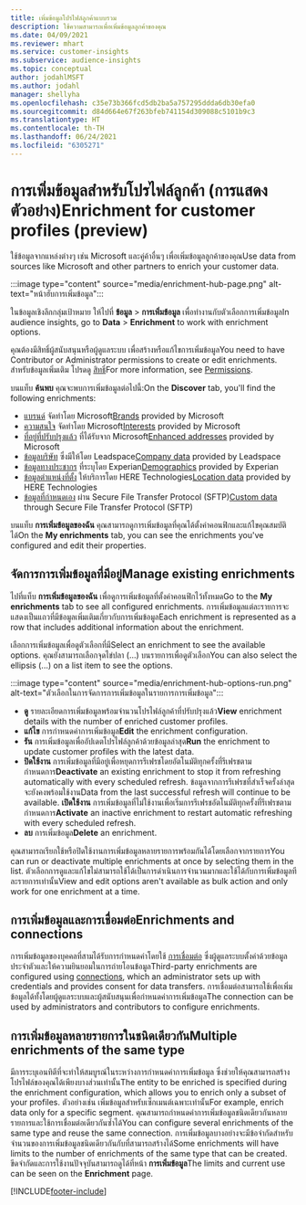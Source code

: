 ```yaml
---
title: เพิ่มข้อมูลโปรไฟล์ลูกค้าแบบรวม
description: ใช้ความสามารถเพื่อเพิ่มข้อมูลลูกค้าของคุณ
ms.date: 04/09/2021
ms.reviewer: mhart
ms.service: customer-insights
ms.subservice: audience-insights
ms.topic: conceptual
author: jodahlMSFT
ms.author: jodahl
manager: shellyha
ms.openlocfilehash: c35e73b366fcd5db2ba5a757295ddda6db30efa0
ms.sourcegitcommit: d84d664e67f263bfeb741154d309088c5101b9c3
ms.translationtype: HT
ms.contentlocale: th-TH
ms.lasthandoff: 06/24/2021
ms.locfileid: "6305271"
---
```

# <a name="enrichment-for-customer-profiles-preview"></a><span data-ttu-id="9bfa8-103">การเพิ่มข้อมูลสำหรับโปรไฟล์ลูกค้า (การแสดงตัวอย่าง)</span><span class="sxs-lookup"><span data-stu-id="9bfa8-103">Enrichment for customer profiles (preview)</span></span>

<span data-ttu-id="9bfa8-104">ใช้ข้อมูลจากแหล่งต่างๆ เช่น Microsoft และคู่ค้าอื่นๆ เพื่อเพิ่มข้อมูลลูกค้าของคุณ</span><span class="sxs-lookup"><span data-stu-id="9bfa8-104">Use data from sources like Microsoft and other partners to enrich your customer data.</span></span>

:::image type="content" source="media/enrichment-hub-page.png" alt-text="หน้าฮับการเพิ่มข้อมูล":::

<span data-ttu-id="9bfa8-106">ในข้อมูลเชิงลึกกลุ่มเป้าหมาย ให้ไปที่ **ข้อมูล** > **การเพิ่มข้อมูล** เพื่อทำงานกับตัวเลือกการเพิ่มข้อมูล</span><span class="sxs-lookup"><span data-stu-id="9bfa8-106">In audience insights, go to **Data** > **Enrichment** to work with enrichment options.</span></span>  

<span data-ttu-id="9bfa8-107">คุณต้องมีสิทธิ์ผู้สนับสนุนหรือผู้ดูแลระบบ เพื่อสร้างหรือแก้ไขการเพิ่มข้อมูล</span><span class="sxs-lookup"><span data-stu-id="9bfa8-107">You need to have Contributor or Administrator permissions to create or edit enrichments.</span></span> <span data-ttu-id="9bfa8-108">สำหรับข้อมูลเพิ่มเติม โปรดดู [สิทธิ์](permissions.md)</span><span class="sxs-lookup"><span data-stu-id="9bfa8-108">For more information, see [Permissions](permissions.md).</span></span>

<span data-ttu-id="9bfa8-109">บนแท็บ **ค้นพบ** คุณจะพบการเพิ่มข้อมูลต่อไปนี้:</span><span class="sxs-lookup"><span data-stu-id="9bfa8-109">On the **Discover** tab, you'll find the following enrichments:</span></span>

- <span data-ttu-id="9bfa8-110">[แบรนด์](enrichment-microsoft.md) จัดทำโดย Microsoft</span><span class="sxs-lookup"><span data-stu-id="9bfa8-110">[Brands](enrichment-microsoft.md) provided by Microsoft</span></span>
- <span data-ttu-id="9bfa8-111">[ความสนใจ](enrichment-microsoft.md) จัดทำโดย Microsoft</span><span class="sxs-lookup"><span data-stu-id="9bfa8-111">[Interests](enrichment-microsoft.md) provided by Microsoft</span></span>
- <span data-ttu-id="9bfa8-112">[ที่อยู่ที่ปรับปรุงแล้ว](enrichment-enhanced-addresses.md) ที่ได้รับจาก Microsoft</span><span class="sxs-lookup"><span data-stu-id="9bfa8-112">[Enhanced addresses](enrichment-enhanced-addresses.md) provided by Microsoft</span></span>
- <span data-ttu-id="9bfa8-113">[ข้อมูลบริษัท](enrichment-leadspace.md) ซึ่งมีให้โดย Leadspace</span><span class="sxs-lookup"><span data-stu-id="9bfa8-113">[Company data](enrichment-leadspace.md) provided by Leadspace</span></span>
- <span data-ttu-id="9bfa8-114">[ข้อมูลทางประชากร](enrichment-experian.md) ที่ระบุโดย Experian</span><span class="sxs-lookup"><span data-stu-id="9bfa8-114">[Demographics](enrichment-experian.md) provided by Experian</span></span>
- <span data-ttu-id="9bfa8-115">[ข้อมูลตำแหน่งที่ตั้ง](enrichment-here.md) ให้บริการโดย HERE Technologies</span><span class="sxs-lookup"><span data-stu-id="9bfa8-115">[Location data](enrichment-here.md) provided by HERE Technologies</span></span>
- <span data-ttu-id="9bfa8-116">[ข้อมูลที่กำหนดเอง](enrichment-SFTP-custom-import.md) ผ่าน Secure File Transfer Protocol (SFTP)</span><span class="sxs-lookup"><span data-stu-id="9bfa8-116">[Custom data](enrichment-SFTP-custom-import.md) through Secure File Transfer Protocol (SFTP)</span></span>

<span data-ttu-id="9bfa8-117">บนแท็บ **การเพิ่มข้อมูลของฉัน** คุณสามารถดูการเพิ่มข้อมูลที่คุณได้ตั้งค่าคอนฟิกและแก้ไขคุณสมบัติได้</span><span class="sxs-lookup"><span data-stu-id="9bfa8-117">On the **My enrichments** tab, you can see the enrichments you've configured and edit their properties.</span></span>

## <a name="manage-existing-enrichments"></a><span data-ttu-id="9bfa8-118">จัดการการเพิ่มข้อมูลที่มีอยู่</span><span class="sxs-lookup"><span data-stu-id="9bfa8-118">Manage existing enrichments</span></span>

<span data-ttu-id="9bfa8-119">ไปที่แท็บ **การเพิ่มข้อมูลของฉัน** เพื่อดูการเพิ่มข้อมูลที่ตั้งค่าคอนฟิกไว้ทั้งหมด</span><span class="sxs-lookup"><span data-stu-id="9bfa8-119">Go to the **My enrichments** tab to see all configured enrichments.</span></span> <span data-ttu-id="9bfa8-120">การเพิ่มข้อมูลแต่ละรายการจะแสดงเป็นแถวที่มีข้อมูลเพิ่มเติมเกี่ยวกับการเพิ่มข้อมูล</span><span class="sxs-lookup"><span data-stu-id="9bfa8-120">Each enrichment is represented as a row that includes additional information about the enrichment.</span></span>

<span data-ttu-id="9bfa8-121">เลือกการเพิ่มข้อมูลเพื่อดูตัวเลือกที่มี</span><span class="sxs-lookup"><span data-stu-id="9bfa8-121">Select an enrichment to see the available options.</span></span> <span data-ttu-id="9bfa8-122">คุณยังสามารถเลือกจุดไข่ปลา (...) บนรายการเพื่อดูตัวเลือก</span><span class="sxs-lookup"><span data-stu-id="9bfa8-122">You can also select the ellipsis (...) on a list item to see the options.</span></span>

:::image type="content" source="media/enrichment-hub-options-run.png" alt-text="ตัวเลือกในการจัดการการเพิ่มข้อมูลในรายการการเพิ่มข้อมูล":::

- <span data-ttu-id="9bfa8-124">**ดู** รายละเอียดการเพิ่มข้อมูลพร้อมจำนวนโปรไฟล์ลูกค้าที่ปรับปรุงแล้ว</span><span class="sxs-lookup"><span data-stu-id="9bfa8-124">**View** enrichment details with the number of enriched customer profiles.</span></span>
- <span data-ttu-id="9bfa8-125">**แก้ไข** การกำหนดค่าการเพิ่มข้อมูล</span><span class="sxs-lookup"><span data-stu-id="9bfa8-125">**Edit** the enrichment configuration.</span></span>
- <span data-ttu-id="9bfa8-126">**รัน** การเพิ่มข้อมูลเพื่ออัปเดตโปรไฟล์ลูกค้าด้วยข้อมูลล่าสุด</span><span class="sxs-lookup"><span data-stu-id="9bfa8-126">**Run** the enrichment to update customer profiles with the latest data.</span></span>
- <span data-ttu-id="9bfa8-127">**ปิดใช้งาน** การเพิ่มข้อมูลที่มีอยู่เพื่อหยุดการรีเฟรชโดยอัตโนมัติทุกครั้งที่รีเฟรชตามกำหนดการ</span><span class="sxs-lookup"><span data-stu-id="9bfa8-127">**Deactivate** an existing enrichment to stop it from refreshing automatically with every scheduled refresh.</span></span> <span data-ttu-id="9bfa8-128">ข้อมูลจากการรีเฟรชที่สำเร็จครั้งล่าสุดจะยังคงพร้อมใช้งาน</span><span class="sxs-lookup"><span data-stu-id="9bfa8-128">Data from the last successful refresh will continue to be available.</span></span> <span data-ttu-id="9bfa8-129">**เปิดใช้งาน** การเพิ่มข้อมูลที่ไม่ใช้งานเพื่อเริ่มการรีเฟรชอัตโนมัติทุกครั้งที่รีเฟรชตามกำหนดการ</span><span class="sxs-lookup"><span data-stu-id="9bfa8-129">**Activate** an inactive enrichment to restart automatic refreshing with every scheduled refresh.</span></span>
- <span data-ttu-id="9bfa8-130">**ลบ** การเพิ่มข้อมูล</span><span class="sxs-lookup"><span data-stu-id="9bfa8-130">**Delete** an enrichment.</span></span>

<span data-ttu-id="9bfa8-131">คุณสามารถเรียกใช้หรือปิดใช้งานการเพิ่มข้อมูลหลายรายการพร้อมกันได้โดยเลือกจากรายการ</span><span class="sxs-lookup"><span data-stu-id="9bfa8-131">You can run or deactivate multiple enrichments at once by selecting them in the list.</span></span> <span data-ttu-id="9bfa8-132">ตัวเลือกการดูและแก้ไขไม่สามารถใช้ได้เป็นการดำเนินการจำนวนมากและใช้ได้กับการเพิ่มข้อมูลทีละรายการเท่านั้น</span><span class="sxs-lookup"><span data-stu-id="9bfa8-132">View and edit options aren't available as bulk action and only work for one enrichment at a time.</span></span>

## <a name="enrichments-and-connections"></a><span data-ttu-id="9bfa8-133">การเพิ่มข้อมูลและการเชื่อมต่อ</span><span class="sxs-lookup"><span data-stu-id="9bfa8-133">Enrichments and connections</span></span>

<span data-ttu-id="9bfa8-134">การเพิ่มข้อมูลของบุคคลที่สามได้รับการกำหนดค่าโดยใช้ [การเชื่อมต่อ](connections.md) ซึ่งผู้ดูแลระบบตั้งค่าด้วยข้อมูลประจำตัวและให้ความยินยอมในการถ่ายโอนข้อมูล</span><span class="sxs-lookup"><span data-stu-id="9bfa8-134">Third-party enrichments are configured using [connections](connections.md), which an administrator sets up with credentials and provides consent for data transfers.</span></span> <span data-ttu-id="9bfa8-135">การเชื่อมต่อสามารถใช้เพื่อเพิ่มข้อมูลได้ทั้งโดยผู้ดูแลระบบและผู้สนับสนุนเพื่อกำหนดค่าการเพิ่มข้อมูล</span><span class="sxs-lookup"><span data-stu-id="9bfa8-135">The connection can be used by administrators and contributors to configure enrichments.</span></span>  

## <a name="multiple-enrichments-of-the-same-type"></a><span data-ttu-id="9bfa8-136">การเพิ่มข้อมูลหลายรายการในชนิดเดียวกัน</span><span class="sxs-lookup"><span data-stu-id="9bfa8-136">Multiple enrichments of the same type</span></span>

<span data-ttu-id="9bfa8-137">มีการระบุเอนทิตีที่จะทำให้สมบูรณ์ในระหว่างการกำหนดค่าการเพิ่มข้อมูล ซึ่งช่วยให้คุณสามารถสร้างโปรไฟล์ของคุณได้เพียงบางส่วนเท่านั้น</span><span class="sxs-lookup"><span data-stu-id="9bfa8-137">The entity to be enriched is specified during the enrichment configuration, which allows you to enrich only a subset of your profiles.</span></span> <span data-ttu-id="9bfa8-138">ตัวอย่างเช่น เพิ่มข้อมูลสำหรับเซ็กเมนต์เฉพาะเท่านั้น</span><span class="sxs-lookup"><span data-stu-id="9bfa8-138">For example, enrich data only for a specific segment.</span></span> <span data-ttu-id="9bfa8-139">คุณสามารถกำหนดค่าการเพิ่มข้อมูลชนิดเดียวกันหลายรายการและใช้การเชื่อมต่อเดียวกันซ้ำได้</span><span class="sxs-lookup"><span data-stu-id="9bfa8-139">You can configure several enrichments of the same type and reuse the same connection.</span></span> <span data-ttu-id="9bfa8-140">การเพิ่มข้อมูลบางอย่างจะมีข้อจำกัดสำหรับจำนวนของการเพิ่มข้อมูลชนิดเดียวกันกับที่สามารถสร้างได้</span><span class="sxs-lookup"><span data-stu-id="9bfa8-140">Some enrichments will have limits to the number of enrichments of the same type that can be created.</span></span> <span data-ttu-id="9bfa8-141">ขีดจำกัดและการใช้งานปัจจุบันสามารถดูได้ที่หน้า **การเพิ่มข้อมูล**</span><span class="sxs-lookup"><span data-stu-id="9bfa8-141">The limits and current use can be seen on the **Enrichment** page.</span></span>

[!INCLUDE[footer-include](../includes/footer-banner.md)]
